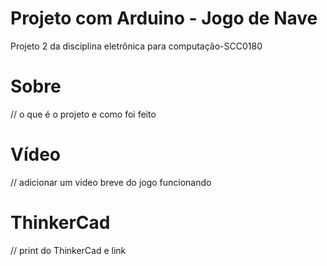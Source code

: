 # Projeto com Arduino - Jogo de Nave
Projeto 2 da disciplina eletrônica para computação-SCC0180

# Sobre

// o que é o projeto e como foi feito

# Vídeo 

// adicionar um video breve do jogo funcionando

# ThinkerCad

// print do ThinkerCad e link

